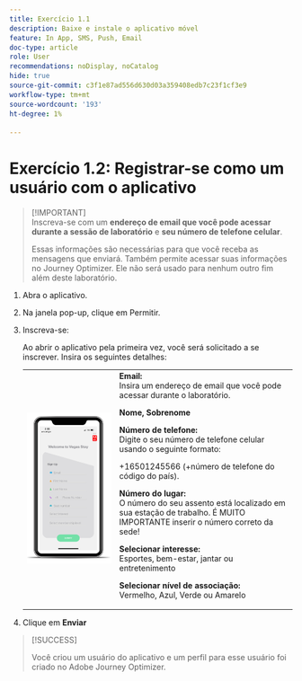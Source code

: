 ```yaml
---
title: Exercício 1.1
description: Baixe e instale o aplicativo móvel
feature: In App, SMS, Push, Email
doc-type: article
role: User
recommendations: noDisplay, noCatalog
hide: true
source-git-commit: c3f1e87ad556d630d03a359408edb7c23f1cf3e9
workflow-type: tm+mt
source-wordcount: '193'
ht-degree: 1%

---
```



# Exercício 1.2: Registrar-se como um usuário com o aplicativo

>[!IMPORTANT]\
>Inscreva-se com um **endereço de email que você pode acessar durante a sessão de laboratório** e **seu número de telefone celular**.
>
> Essas informações são necessárias para que você receba as mensagens que enviará. Também permite acessar suas informações no Journey Optimizer. Ele não será usado para nenhum outro fim além deste laboratório.

1. Abra o aplicativo.
1. Na janela pop-up, clique em Permitir.
1. Inscreva-se:

   Ao abrir o aplicativo pela primeira vez, você será solicitado a se inscrever. Insira os seguintes detalhes:

   <table>
    <tr>
    <td>
    <div>
    <img alt="Registro do aplicativo" src="../assets/1-2.png"/> 
    </div>
    </td>
    <td>
    <strong>Email: </strong><br>Insira um endereço de email que você pode acessar durante o laboratório.
    </p><p>
    <strong>Nome, Sobrenome </strong>
    </p><p>
    <strong>Número de telefone: </strong> <br>Digite o seu número de telefone celular usando o seguinte formato: 
    <p>+16501245566 (+número de telefone do código do país).
    </p><p>
    <strong>Número do lugar: </strong><br>O número do seu assento está localizado em sua estação de trabalho. É MUITO IMPORTANTE inserir o número correto da sede!
    </p><p>
    <strong>Selecionar interesse: </strong></br>Esportes, bem-estar, jantar ou entretenimento
    </p><p>
    <strong>Selecionar nível de associação: </strong></br>Vermelho, Azul, Verde ou Amarelo</p>
    </td>
    </tr>
    </table>

1. Clique em **Enviar**

>[!SUCCESS]
>
>Você criou um usuário do aplicativo e um perfil para esse usuário foi criado no Adobe Journey Optimizer.
